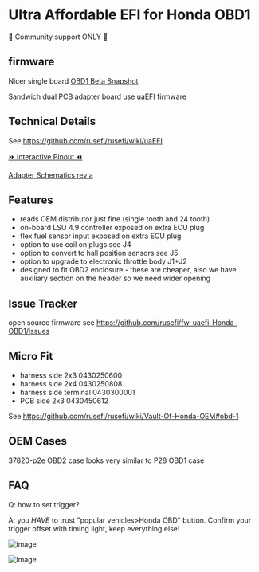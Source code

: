 # Ultra Affordable EFI for Honda OBD1

🔴 Community support ONLY 🔴

## firmware

Nicer single board [OBD1 Beta Snapshot](https://rusefi.com/build_server/rusefi_bundle_uaefi-obd1.zip)

Sandwich dual PCB adapter board use [uaEFI](uaEFI) firmware

## Technical Details

See https://github.com/rusefi/rusefi/wiki/uaEFI

[⏩ Interactive Pinout ⏪](https://rusefi.com/docs/pinouts/uaefi/honda-obd1/)

[Adapter Schematics rev a](Hardware/Hellen/uaefi-Honda-OBD1-adapter-a-schematic.pdf)

## Features

* reads OEM distributor just fine (single tooth and 24 tooth)
* on-board LSU 4.9 controller exposed on extra ECU plug
* flex fuel sensor input exposed on extra ECU plug
* option to use coil on plugs see J4
* option to convert to hall position sensors see J5
* option to upgrade to electronic throttle body J1+J2
* designed to fit OBD2 enclosure - these are cheaper, also we have auxiliary section on the header so we need wider opening

## Issue Tracker

open source firmware see https://github.com/rusefi/fw-uaefi-Honda-OBD1/issues

## Micro Fit

* harness side 2x3 0430250600
* harness side 2x4 0430250808
* harness side terminal 0430300001
* PCB side 2x3 0430450612

See https://github.com/rusefi/rusefi/wiki/Vault-Of-Honda-OEM#obd-1

## OEM Cases

37820-p2e OBD2 case looks very similar to P28 OBD1 case

## FAQ

Q: how to set trigger?

A: you *HAVE* to trust "popular vehicles>Honda OBD" button. Confirm your trigger offset with timing light, keep everything else!

![image](https://github.com/user-attachments/assets/1e97a919-9e09-486b-9ec5-e5bb2ed0b009)

![image](https://github.com/user-attachments/assets/13fc27fd-b734-43ac-8f1f-c8b0c7238685)
